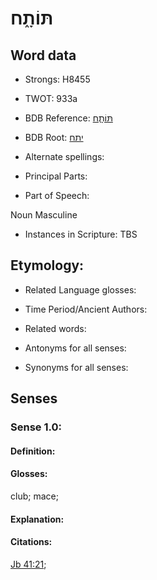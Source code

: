 # תּוֹתָ֑ח

<!-- Status: S2="NeedsEdits" -->
<!-- Lexica used for edits:   -->

## Word data

* Strongs: H8455

* TWOT: 933a

* BDB Reference: [תּוֹתָ֑ח](rc://en/bdb/dict/j.ec.ab)

* BDB Root: [יתח](rc://en/bdb/dict/j.ec.aa)

* Alternate spellings:

* Principal Parts:

* Part of Speech:

Noun Masculine

* Instances in Scripture: TBS

## Etymology:

* Related Language glosses:

* Time Period/Ancient Authors:

* Related words:

* Antonyms for all senses:

* Synonyms for all senses:

## Senses

### Sense 1.0:

#### Definition:

#### Glosses:

club; mace; 

#### Explanation:

#### Citations:

[Jb 41:21](rc://he/uhb/book/job/41/21); 

